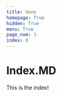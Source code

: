 ```yaml
---
title: Home
homepage: True
hidden: True
menu: True
page_num: 1
index: 0
---
```

# Index.MD

This is the index!
